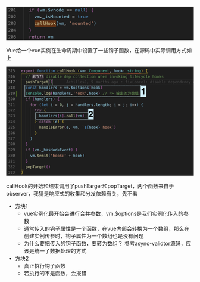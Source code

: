 
![](../img/vue4.png)

Vue给一个vue实例在生命周期中设置了一些钩子函数，在源码中实际调用方式如上

![](../img/vue5.png)

callHook的开始和结束调用了pushTarger和popTarget，两个函数来自于observer，我猜是响应式的收集和分发依赖有关，先不看

- 方块1
    - vue实例化最开始会进行合并参数，vm.$options是我们实例化传入的参数 
    - 通常传入的钩子属性是一个函数，在vue内部会转换为一个数组，那么在创建实例传参时，钩子属性为一个数组也是没有问题
    - 为什么要把传入的钩子函数，要转为数组？ 参考async-validtor源码，应该是统一了数据处理的方式
- 方块2
    - 真正执行钩子函数
    - 若执行的不是函数，会报错
